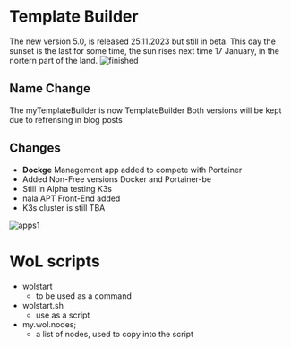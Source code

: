 # Template Builder  
The new version 5.0, is released 25.11.2023 but still in beta. 
This day the sunset is the last for some time, the sun rises next time 17 January, in the nortern part of the land.
![finished](https://github.com/nallej/MyJourney/assets/24981516/70d7fdec-88a2-4e2b-8bf0-6f33200b98c9)


## Name Change
The myTemplateBuilder is now TemplateBuilder
Both versions will be kept due to refrensing in blog posts

## Changes
- **Dockge** Management app added to compete with Portainer
- Added Non-Free versions Docker and Portainer-be
- Still in Alpha testing K3s
- nala APT Front-End added
- K3s cluster is still TBA
  
![apps1](https://github.com/nallej/MyJourney/assets/24981516/59faf5de-8c55-454c-ab41-a07855ea2454)


# WoL scripts
- wolstart
  - to be used as a command
- wolstart.sh
  - use as a script
- my.wol.nodes;
  - a list of nodes, used to copy into the script
